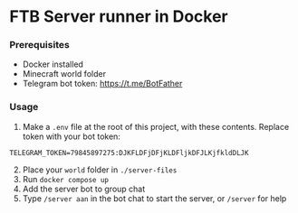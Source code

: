 # FTB Server runner in Docker

### Prerequisites

* Docker installed
* Minecraft world folder
* Telegram bot token: https://t.me/BotFather

### Usage

1. Make a `.env` file at the root of this project, with these contents. Replace token with your bot token:

```
TELEGRAM_TOKEN=79845897275:DJKFLDFjDFjKLDFljkDFJLKjfkldDLJK
```

2. Place your `world` folder in `./server-files`
3. Run `docker compose up`
4. Add the server bot to group chat
5. Type `/server aan` in the bot chat to start the server, or `/server` for help